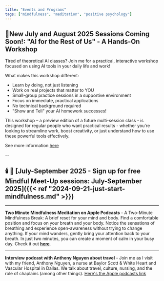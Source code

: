 ```yaml
---
title: "Events and Programs"
tags: ["mindfulness", "meditation", "positive psychology"]
---
```


## 🚀New July and August 2025 Sessions Coming Soon!: "AI for the Rest of Us" - A Hands-On Workshop

Tired of theoretical AI classes? Join me for a practical, interactive workshop focused on using AI tools in your daily life and work!

What makes this workshop different:
- Learn by doing, not just listening
- Work on real projects that matter to YOU
- Small-group practice sessions in a supportive environment
- Focus on immediate, practical applications
- No technical background required
- "Show and Tell" your AI homework successes!

This workshop – a preview edition of a future multi-session class - is designed for regular people who want practical results - whether you're looking to streamline work, boost creativity, or just understand how to use these powerful tools effectively.

See more information [here](https://worldwidestew.com/events/2025-03-20-ai-for-the-rest-of-us-a-hands-on-workshop/S)

--

## 🕯️ 🍃 [July-September 2025 - Sign up for free Mindful Meet-Up sessions: July-September 2025]({{< ref "2024-09-21-just-start-mindfulness.md" >}})

---

**Two Minute Mindfulness Meditation on Apple Podcasts** - A Two-Minute Mindfulness Break: A brief reset for your mind and body. Find a comfortable position and focus on your breath and your body. Notice the sensations of breathing and experience open-awareness without trying to change anything. If your mind wanders, gently bring your attention back to your breath. In just two minutes, you can create a moment of calm in your busy day. Check it out **[here](https://podcasts.apple.com/us/podcast/two-minute-mindfulness-meditation/id1765332412?i=1000673695128)**. 

---

**Interview podcast with Anthony Nguyen about travel** - Join me as I visit with my friend, Anthony Nguyen, a nurse at Baylor Scott & White Heart and Vascular Hospital in Dallas. We talk about travel, culture, nursing, and the role of chaplains (among other things). [Here's the Apple podcasts link](https://podcasts.apple.com/us/podcast/travel-health-and-generations-with-anthony-nguyen/id1765332412?i=1000666908796)



